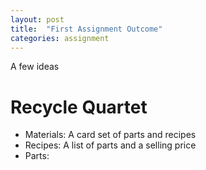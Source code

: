 ```yaml
---
layout: post
title:  "First Assignment Outcome"
categories: assignment
---
```


A few ideas

# Recycle Quartet

* Materials: A card set of parts and recipes
* Recipes: A list of parts and a selling price
* Parts: 
